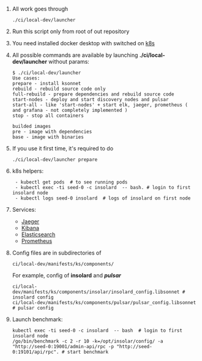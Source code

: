 1. All work goes through
    ``` 
    ./ci/local-dev/launcher
    ```
2. Run this script only from root of out repository
3. You need installed docker desktop with switched on [k8s](https://kubernetes.io)
4. All possible commands are available by launching **./ci/local-dev/launcher** without params:
    ```
    $ ./ci/local-dev/launcher
    Use cases:
    prepare - install ksonnet
    rebuild - rebuild source code only
    full-rebuild - prepare dependencies and rebuild source code
    start-nodes - deploy and start discovery nodes and pulsar
    start-all - like 'start-nodes' + start elk, jaeger, prometheus ( and grafana - not completely implemented )
    stop - stop all containers
    
    builded images
    pre - image with dependencies
    base - image with binaries
    ```

5. If you use it first time, it's required to do 
    ```
    ./ci/local-dev/launcher prepare
    ```
6. k8s helpers:
    ```
     - kubectl get pods  # to see running pods
     - kubectl exec -ti seed-0 -c insolard  -- bash. # login to first insolard node
     - kubectl logs seed-0 insolard  # logs of insolard on first node
    ```
7. Services:
     - [Jaeger]( http://localhost:30686 )
     - [Kibana]( http://localhost:30601 )
     - [Elasticsearch](http://localhost:30200 )
     - [Prometheus]( http://localhost:30090 )

8. Config files are in subdirectories of 
     ```
     ci/local-dev/manifests/ks/components/
     ```
     For example, config of **insolard** and ***pulsar***
     ```
     ci/local-dev/manifests/ks/components/insolar/insolard_config.libsonnet # insolard config
     ci/local-dev/manifests/ks/components/pulsar/pulsar_config.libsonnet    # pulsar config
     ```
9. Launch benchmark:
     ```
     kubectl exec -ti seed-0 -c insolard  -- bash  # login to first insolard node
     /go/bin/benchmark -c 2 -r 10 -k=/opt/insolar/config/ -a "http://seed-0:19001/admin-api/rpc -p "http://seed-0:19101/api/rpc". # start benchmark
     ```
